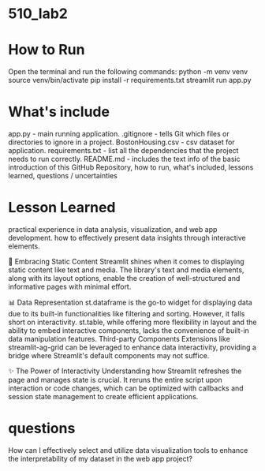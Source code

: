 # 510_lab2
# How to Run
Open the terminal and run the following commands:
python -m venv venv
source venv/bin/activate
pip install -r requirements.txt
streamlit run app.py

# What's include
app.py - main running application.
.gitignore - tells Git which files or directories to ignore in a project.
BostonHousing.csv - csv dataset for application.
requirements.txt - list all the dependencies that the project needs to run correctly.
README.md - includes the text info of the basic introduction of this GitHub Repository, how to run, what's included, lessons learned, questions / uncertainties

# Lesson Learned
practical experience in data analysis, visualization, and web app development. 
how to effectively present data insights through interactive elements.

💾 Embracing Static Content
Streamlit shines when it comes to displaying static content like text and media. The library's text and media elements, along with its layout options, enable the creation of well-structured and informative pages with minimal effort.

📊 Data Representation
st.dataframe is the go-to widget for displaying data due to its built-in functionalities like filtering and sorting. However, it falls short on interactivity.
st.table, while offering more flexibility in layout and the ability to embed interactive components, lacks the convenience of built-in data manipulation features.
Third-party Components
Extensions like streamlit-ag-grid can be leveraged to enhance data interactivity, providing a bridge where Streamlit's default components may not suffice.

✨ The Power of Interactivity
Understanding how Streamlit refreshes the page and manages state is crucial. It reruns the entire script upon interaction or code changes, which can be optimized with callbacks and session state management to create efficient applications.

# questions
How can I effectively select and utilize data visualization tools to enhance the interpretability of my dataset in the web app project?
